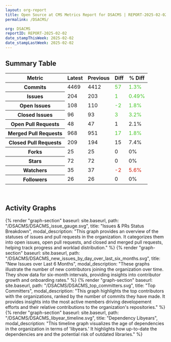 ```yaml
---
layout: org-report
title: Open Source at CMS Metrics Report for DSACMS | REPORT-2025-02-02
permalink: /DSACMS/

org: DSACMS
reportID: REPORT-2025-02-02
date_stampThisWeek: 2025-02-02
date_stampLastWeek: 2025-02-02
---
```

<div class="summary-table">
  <table class="usa-table usa-table--borderless">
    <h2> Summary Table </h2>
    <thead>
      <tr>
        <th scope="col">Metric</th>
        <th scope="col">Latest</th>
        <th scope="col">Previous</th>
        <th scope="col">Diff</th>
        <th scope="col">% Diff</th>
      </tr>
    </thead>
    <tbody>
      <tr>
        <th scope="row">Commits</th>
        <td>4469</td>
        <td>4412</td>
        <td style="color: #45c527" >57</td>
        <td style="color: #45c527" >1.3%</td>
      </tr>
      <tr>
        <th scope="row">Issues</th>
        <td>204</td>
        <td>203</td>
        <td style="color: #45c527" >1</td>
        <td style="color: #45c527" >0.49%</td>
      </tr>
      <tr>
        <th scope="row">Open Issues</th>
        <td>108</td>
        <td>110</td>
        <td style="color: #45c527" >-2</td>
        <td style="color: #45c527" >1.8%</td>
      </tr>
      <tr>
        <th scope="row">Closed Issues</th>
        <td>96</td>
        <td>93</td>
        <td style="color: #45c527" >3</td>
        <td style="color: #45c527" >3.2%</td>
      </tr>
      <tr>
        <th scope="row">Open Pull Requests</th>
        <td>48</td>
        <td>47</td>
        <td style="" >1</td>
        <td style="" >2.1%</td>
      </tr>
      <tr>
        <th scope="row">Merged Pull Requests</th>
        <td>968</td>
        <td>951</td>
        <td style="color: #45c527" >17</td>
        <td style="color: #45c527" >1.8%</td>
      </tr>
      <tr>
        <th scope="row">Closed Pull Requests</th>
        <td>209</td>
        <td>194</td>
        <td style="" >15</td>
        <td style="" >7.4%</td>
      </tr>
      <tr>
        <th scope="row">Forks</th>
        <td>25</td>
        <td>25</td>
        <td style="" >0</td>
        <td style="" >0%</td>
      </tr>
      <tr>
        <th scope="row">Stars</th>
        <td>72</td>
        <td>72</td>
        <td style="" >0</td>
        <td style="" >0%</td>
      </tr>
      <tr>
        <th scope="row">Watchers</th>
        <td>35</td>
        <td>37</td>
        <td style="color: #d31c08" >-2</td>
        <td style="color: #d31c08" >5.6%</td>
      </tr>
      <tr>
        <th scope="row">Followers</th>
        <td>26</td>
        <td>26</td>
        <td style="" >0</td>
        <td style="" >0%</td>
      </tr>
    </tbody>
  </table>
</div>
<div class="graph-container">
  <br>
  <h2 class="graph-section-title">Activity Graphs</h2>
  <div class="all-graphs">
    <!--- Issues/PRs Status Breakdown Graph -->
    {% render "graph-section" baseurl: site.baseurl, path: "/DSACMS/DSACMS_issue_gauge.svg", title: "Issues & PRs Status Breakdown", modal_description: "This graph provides an overview of the statuses of issues and pull requests in the organization. It categorizes them into open issues, open pull requests, and closed and merged pull requests, helping track progress and worklad distribution." %}
    <!-- New Issues over Last 6 Months -->
    {% render "graph-section" baseurl: site.baseurl, path: "/DSACMS/DSACMS_new_issues_by_day_over_last_six_months.svg", title: "New Issues over Last 6 Months", modal_description: "These graphs illustrate the number of new contributors joining the organization over time. They show data for six-month intervals, providing insights into contributor growth and onboarding rates." %}
    <!-- Top Committers Bar Graph -->
    {% render "graph-section" baseurl: site.baseurl, path: "/DSACMS/DSACMS_top_committers.svg", title: "Top Committers", modal_description: "This graph highlights the top contributors with the organizations, ranked by the number of commits they have made. It provides insights into the most active members driving developement efforts and their relative contributions to the organization's repositories." %}
    <!-- Libyear Timeline Graph -->
    {% render "graph-section" baseurl: site.baseurl, path: "/DSACMS/DSACMS_libyear_timeline.svg", title: "Dependency Libyears", modal_description: "This timeline graph visualizes the age of dependencies in the organization in terms of 'libyears.' It highlights how up-to-date the dependencies are and the potential risk of outdated libraries." %}
  </div>
</div>